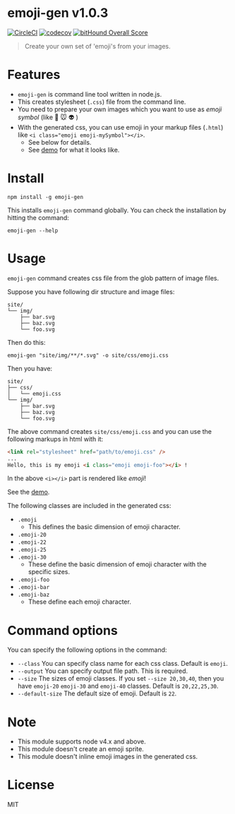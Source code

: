 # emoji-gen v1.0.3
[![CircleCI](https://circleci.com/gh/kt3k/emoji-gen.svg?style=svg)](https://circleci.com/gh/kt3k/emoji-gen)
[![codecov](https://codecov.io/gh/kt3k/emoji-gen/branch/master/graph/badge.svg)](https://codecov.io/gh/kt3k/emoji-gen)
[![bitHound Overall Score](https://www.bithound.io/github/kt3k/emoji-gen/badges/score.svg)](https://www.bithound.io/github/kt3k/emoji-gen)

> Create your own set of 'emoji's from your images.

# Features

- `emoji-gen` is command line tool written in node.js.
- This creates stylesheet (`.css`) file from the command line.
- You need to prepare your own images which you want to use as *emoji symbol* (like :dog: :mouse: :alien: )
- With the generated css, you can use emoji in your markup files (`.html`) like `<i class="emoji emoji-mySymbol"></i>`.
  - See below for details.
  - See [demo][demo] for what it looks like.


# Install

    npm install -g emoji-gen

This installs `emoji-gen` command globally. You can check the installation by hitting the command:

    emoji-gen --help

# Usage

`emoji-gen` command creates css file from the glob pattern of image files.

Suppose you have following dir structure and image files:

    site/
    └── img/
        ├── bar.svg
        ├── baz.svg
        └── foo.svg

Then do this:

    emoji-gen "site/img/**/*.svg" -o site/css/emoji.css

Then you have:

    site/
    ├── css/
    │   └── emoji.css
    └── img/
        ├── bar.svg
        ├── baz.svg
        └── foo.svg

The above command creates `site/css/emoji.css` and you can use the following markups in html with it:

```html
<link rel="stylesheet" href="path/to/emoji.css" />
...
Hello, this is my emoji <i class="emoji emoji-foo"></i> !
```

In the above `<i></i>` part is rendered like *emoji*!

See the [demo][demo].

The following classes are included in the generated css:

- `.emoji`
  - This defines the basic dimension of emoji character.
- `.emoji-20`
- `.emoji-22`
- `.emoji-25`
- `.emoji-30`
  - These define the basic dimension of emoji character with the specific sizes.
- `.emoji-foo`
- `.emoji-bar`
- `.emoji-baz`
  - These define each emoji character.

# Command options

You can specify the following options in the command:

- `--class` You can specify class name for each css class. Default is `emoji`.
- `--output` You can specify output file path. This is required.
- `--size` The sizes of emoji classes. If you set `--size 20,30,40`, then you have `emoji-20` `emoji-30` and `emoji-40` classes. Default is `20,22,25,30`.
- `--default-size` The default size of emoji. Default is `22`.

# Note

- This module supports node v4.x and above.
- This module doesn't create an emoji sprite.
- This module doesn't inline emoji images in the generated css.

# License

MIT

[demo]: https://kt3k.github.io/emoji-gen/demo/
